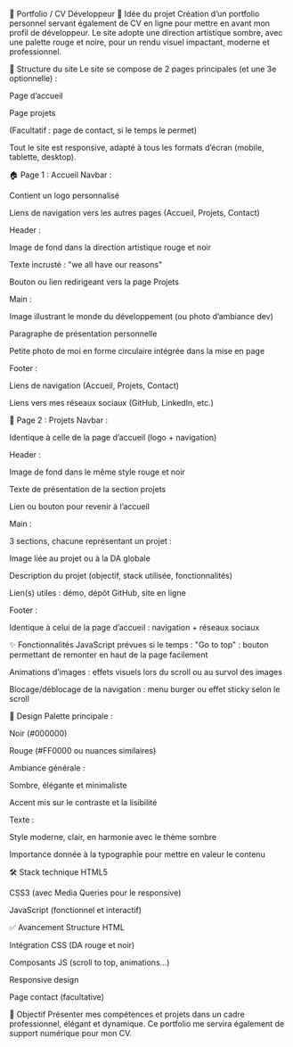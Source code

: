💼 Portfolio / CV Développeur
🧠 Idée du projet
Création d’un portfolio personnel servant également de CV en ligne pour mettre en avant mon profil de développeur.
Le site adopte une direction artistique sombre, avec une palette rouge et noire, pour un rendu visuel impactant, moderne et professionnel.

🧱 Structure du site
Le site se compose de 2 pages principales (et une 3e optionnelle) :

Page d’accueil

Page projets

(Facultatif : page de contact, si le temps le permet)

Tout le site est responsive, adapté à tous les formats d’écran (mobile, tablette, desktop).

🏠 Page 1 : Accueil
Navbar :

Contient un logo personnalisé

Liens de navigation vers les autres pages (Accueil, Projets, Contact)

Header :

Image de fond dans la direction artistique rouge et noir

Texte incrusté : "we all have our reasons"

Bouton ou lien redirigeant vers la page Projets

Main :

Image illustrant le monde du développement (ou photo d’ambiance dev)

Paragraphe de présentation personnelle

Petite photo de moi en forme circulaire intégrée dans la mise en page

Footer :

Liens de navigation (Accueil, Projets, Contact)

Liens vers mes réseaux sociaux (GitHub, LinkedIn, etc.)

💼 Page 2 : Projets
Navbar :

Identique à celle de la page d’accueil (logo + navigation)

Header :

Image de fond dans le même style rouge et noir

Texte de présentation de la section projets

Lien ou bouton pour revenir à l’accueil

Main :

3 sections, chacune représentant un projet :

Image liée au projet ou à la DA globale

Description du projet (objectif, stack utilisée, fonctionnalités)

Lien(s) utiles : démo, dépôt GitHub, site en ligne

Footer :

Identique à celui de la page d’accueil : navigation + réseaux sociaux

✨ Fonctionnalités JavaScript prévues si le temps : 
"Go to top" : bouton permettant de remonter en haut de la page facilement

Animations d’images : effets visuels lors du scroll ou au survol des images

Blocage/déblocage de la navigation : menu burger ou effet sticky selon le scroll

🎨 Design
Palette principale :

Noir (#000000)

Rouge (#FF0000 ou nuances similaires)

Ambiance générale :

Sombre, élégante et minimaliste

Accent mis sur le contraste et la lisibilité

Texte :

Style moderne, clair, en harmonie avec le thème sombre

Importance donnée à la typographie pour mettre en valeur le contenu

🛠️ Stack technique
HTML5

CSS3 (avec Media Queries pour le responsive)

JavaScript (fonctionnel et interactif)

✅ Avancement
 Structure HTML

 Intégration CSS (DA rouge et noir)

 Composants JS (scroll to top, animations…)

 Responsive design

 Page contact (facultative)

📌 Objectif
Présenter mes compétences et projets dans un cadre professionnel, élégant et dynamique.
Ce portfolio me servira également de support numérique pour mon CV.
